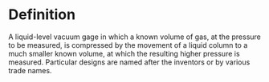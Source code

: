 # Definition

A liquid-level vacuum gage in which a known volume of gas, at the
pressure to be measured, is compressed by the movement of a liquid
column to a much smaller known volume, at which the resulting higher
pressure is measured. Particular designs are named after the inventors
or by various trade names.
